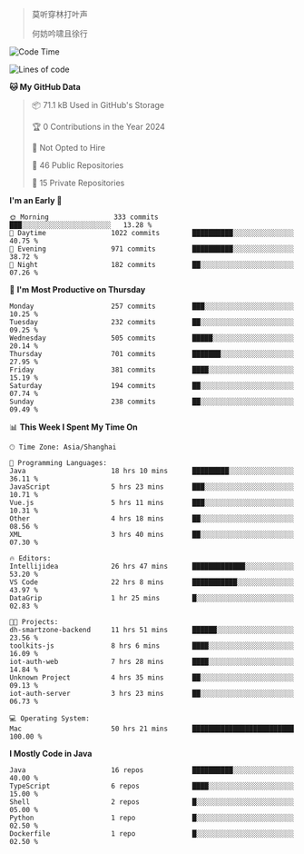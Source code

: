 > 莫听穿林打叶声
> 
> 何妨吟啸且徐行

<!-- ![Github Stats](https://github-readme-stats.vercel.app/api?username=catch6&count_private=true&show_icons=true&theme=gruvbox) -->

<!-- ![Top Langs](https://github-readme-stats.vercel.app/api/top-langs/?username=catch6&layout=compact) -->

<!--START_SECTION:waka-->
![Code Time](http://img.shields.io/badge/Code%20Time-844%20hrs%2045%20mins-blue)

![Lines of code](https://img.shields.io/badge/From%20Hello%20World%20I%27ve%20Written-9.3%20million%20lines%20of%20code-blue)

**🐱 My GitHub Data** 

> 📦 71.1 kB Used in GitHub's Storage 
 > 
> 🏆 0 Contributions in the Year 2024
 > 
> 🚫 Not Opted to Hire
 > 
> 📜 46 Public Repositories 
 > 
> 🔑 15 Private Repositories 
 > 
**I'm an Early 🐤** 

```text
🌞 Morning                333 commits         ███░░░░░░░░░░░░░░░░░░░░░░   13.28 % 
🌆 Daytime                1022 commits        ██████████░░░░░░░░░░░░░░░   40.75 % 
🌃 Evening                971 commits         ██████████░░░░░░░░░░░░░░░   38.72 % 
🌙 Night                  182 commits         ██░░░░░░░░░░░░░░░░░░░░░░░   07.26 % 
```
📅 **I'm Most Productive on Thursday** 

```text
Monday                   257 commits         ███░░░░░░░░░░░░░░░░░░░░░░   10.25 % 
Tuesday                  232 commits         ██░░░░░░░░░░░░░░░░░░░░░░░   09.25 % 
Wednesday                505 commits         █████░░░░░░░░░░░░░░░░░░░░   20.14 % 
Thursday                 701 commits         ███████░░░░░░░░░░░░░░░░░░   27.95 % 
Friday                   381 commits         ████░░░░░░░░░░░░░░░░░░░░░   15.19 % 
Saturday                 194 commits         ██░░░░░░░░░░░░░░░░░░░░░░░   07.74 % 
Sunday                   238 commits         ██░░░░░░░░░░░░░░░░░░░░░░░   09.49 % 
```


📊 **This Week I Spent My Time On** 

```text
🕑︎ Time Zone: Asia/Shanghai

💬 Programming Languages: 
Java                     18 hrs 10 mins      █████████░░░░░░░░░░░░░░░░   36.11 % 
JavaScript               5 hrs 23 mins       ███░░░░░░░░░░░░░░░░░░░░░░   10.71 % 
Vue.js                   5 hrs 11 mins       ███░░░░░░░░░░░░░░░░░░░░░░   10.31 % 
Other                    4 hrs 18 mins       ██░░░░░░░░░░░░░░░░░░░░░░░   08.56 % 
XML                      3 hrs 40 mins       ██░░░░░░░░░░░░░░░░░░░░░░░   07.30 % 

🔥 Editors: 
Intellijidea             26 hrs 47 mins      █████████████░░░░░░░░░░░░   53.20 % 
VS Code                  22 hrs 8 mins       ███████████░░░░░░░░░░░░░░   43.97 % 
DataGrip                 1 hr 25 mins        █░░░░░░░░░░░░░░░░░░░░░░░░   02.83 % 

🐱‍💻 Projects: 
dh-smartzone-backend     11 hrs 51 mins      ██████░░░░░░░░░░░░░░░░░░░   23.56 % 
toolkits-js              8 hrs 6 mins        ████░░░░░░░░░░░░░░░░░░░░░   16.09 % 
iot-auth-web             7 hrs 28 mins       ████░░░░░░░░░░░░░░░░░░░░░   14.84 % 
Unknown Project          4 hrs 35 mins       ██░░░░░░░░░░░░░░░░░░░░░░░   09.13 % 
iot-auth-server          3 hrs 23 mins       ██░░░░░░░░░░░░░░░░░░░░░░░   06.73 % 

💻 Operating System: 
Mac                      50 hrs 21 mins      █████████████████████████   100.00 % 
```

**I Mostly Code in Java** 

```text
Java                     16 repos            ██████████░░░░░░░░░░░░░░░   40.00 % 
TypeScript               6 repos             ████░░░░░░░░░░░░░░░░░░░░░   15.00 % 
Shell                    2 repos             █░░░░░░░░░░░░░░░░░░░░░░░░   05.00 % 
Python                   1 repo              █░░░░░░░░░░░░░░░░░░░░░░░░   02.50 % 
Dockerfile               1 repo              █░░░░░░░░░░░░░░░░░░░░░░░░   02.50 % 
```




<!--END_SECTION:waka-->
